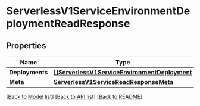 # ServerlessV1ServiceEnvironmentDeploymentReadResponse

## Properties

Name | Type | Description | Notes
------------ | ------------- | ------------- | -------------
**Deployments** | [**[]ServerlessV1ServiceEnvironmentDeployment**](serverless.v1.service.environment.deployment.md) |  | [optional] 
**Meta** | [**ServerlessV1ServiceReadResponseMeta**](serverless_v1_serviceReadResponse_meta.md) |  | [optional] 

[[Back to Model list]](../README.md#documentation-for-models) [[Back to API list]](../README.md#documentation-for-api-endpoints) [[Back to README]](../README.md)


